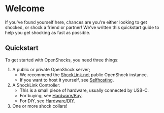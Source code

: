 # Welcome

If you've found yourself here, chances are you're either looking to get shocked, or shock a friend or partner! We've written this quickstart guide to help you get shocking as fast as possible.

## Quickstart

To get started with OpenShocks, you need three things:

1. A public or private OpenShock server;
    - We recommend the [ShockLink.net](https://shocklink.net) public OpenShock instance.
    - If you want to host it yourself, see [Selfhosting](/selfhosting).
2. A ShockLink Controller:
    - This is a small piece of hardware, usually connected by USB-C.
    - For buying, see [Hardware/Buy](/hardware/buy/).
    - For DIY, see [Hardware/DIY](/hardware/diy/).
3. One or more shock collars!
